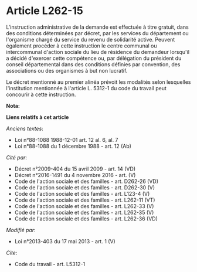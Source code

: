 # Article L262-15

L'instruction administrative de la demande est effectuée à titre gratuit, dans des conditions déterminées par décret, par les
services du département ou l'organisme chargé du service du revenu de solidarité active. Peuvent également procéder à cette
instruction le centre communal ou intercommunal d'action sociale du lieu de résidence du demandeur lorsqu'il a décidé
d'exercer cette compétence ou, par délégation du président du conseil départemental dans des conditions définies par
convention, des associations ou des organismes à but non lucratif. 

Le décret mentionné au premier alinéa prévoit les modalités selon lesquelles l'institution mentionnée à l'article L. 5312-1
du code du travail peut concourir à cette instruction.

**Nota:**



**Liens relatifs à cet article**

_Anciens textes_:

  - Loi n°88-1088 1988-12-01 art. 12 al. 6, al. 7
  - Loi n°88-1088 du 1 décembre 1988 - art. 12 (Ab)

_Cité par_:

  - Décret n°2009-404 du 15 avril 2009 - art. 14 (VD)
  - Décret n°2016-1491 du 4 novembre 2016 - art. (V)
  - Code de l'action sociale et des familles - art. D262-26 (VD)
  - Code de l'action sociale et des familles - art. D262-30 (V)
  - Code de l'action sociale et des familles - art. L123-4 (V)
  - Code de l'action sociale et des familles - art. L262-11 (VT)
  - Code de l'action sociale et des familles - art. L262-33 (V)
  - Code de l'action sociale et des familles - art. L262-35 (V)
  - Code de l'action sociale et des familles - art. L262-36 (VD)

_Modifié par_:

  - Loi n°2013-403 du 17 mai 2013 - art. 1 (V)

_Cite_:

  - Code du travail - art. L5312-1
